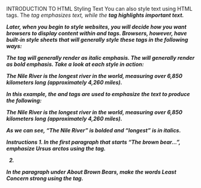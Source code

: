 INTRODUCTION TO HTML
Styling Text
You can also style text using HTML tags. The <em> tag emphasizes text, while the <strong> tag highlights important text.

Later, when you begin to style websites, you will decide how you want browsers to display content within <em> and <strong> tags. Browsers, however, have built-in style sheets that will generally style these tags in the following ways:

The <em> tag will generally render as italic emphasis.
The <strong> will generally render as bold emphasis.
Take a look at each style in action:

<p><strong>The Nile River</strong> is the <em>longest</em> river in the world, measuring over 6,850 kilometers long (approximately 4,260 miles).</p>
In this example, the <strong> and <em> tags are used to emphasize the text to produce the following:

The Nile River is the longest river in the world, measuring over 6,850 kilometers long (approximately 4,260 miles).

As we can see, “The Nile River” is bolded and “longest” is in italics.

Instructions
1.
In the first paragraph that starts “The brown bear…”, emphasize Ursus arctos using the <em> tag.

2.
In the paragraph under About Brown Bears, make the words Least Concern strong using the <strong> tag.